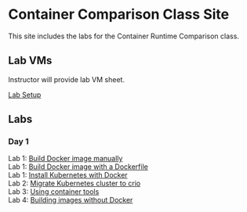 # Container Comparison Class Site

This site includes the labs for the Container Runtime Comparison class.


## Lab VMs  
[//]: # (https://docs.google.com/spreadsheets/d/1psMAAPxgHq9wpZVftao9UT8MIWR1xljq-WB8aOiVBRI/edit?usp=sharing)  
Instructor will provide lab VM sheet.

[Lab Setup](labs/setup/)  

## Labs

### Day 1
Lab 1: [Build Docker image manually](/labs/images/images_manually.md/)  
Lab 1: [Build Docker image with a Dockerfile](/labs/images/images_dockerfile.md/)  
Lab 1: [Install Kubernetes with Docker](https://jruels.github.io/compare-containers/labs/install-k8s-docker/)  
Lab 2: [Migrate Kubernetes cluster to crio](https://jruels.github.io/compare-containers/labs/migrate-k8s-to-crio/)  
Lab 3: [Using container tools](labs/crictl-and-ctr/)  
Lab 4: [Building images without Docker](labs/building-images-without-docker/)  


